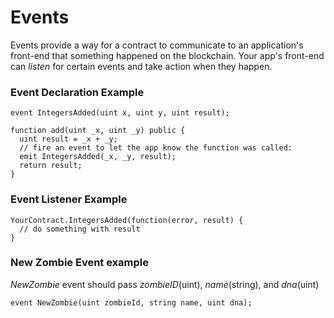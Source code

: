 # Events
Events provide a way for a contract to communicate to an application's front-end that something happened on the blockchain. Your app's front-end can *listen* for certain events and take action when they happen.

### Event Declaration Example
```
event IntegersAdded(uint x, uint y, uint result);

function add(uint _x, uint _y) public {
  uint result = _x + _y;
  // fire an event to let the app know the function was called:
  emit IntegersAdded(_x, _y, result);
  return result;
}

```

### Event Listener Example
```
YourContract.IntegersAdded(function(error, result) {
  // do something with result
}

```

### New Zombie Event example
*NewZombie* event should pass *zombieID*(uint), *name*(string), and *dna*(uint)

```
event NewZombie(uint zombieId, string name, uint dna);

```

